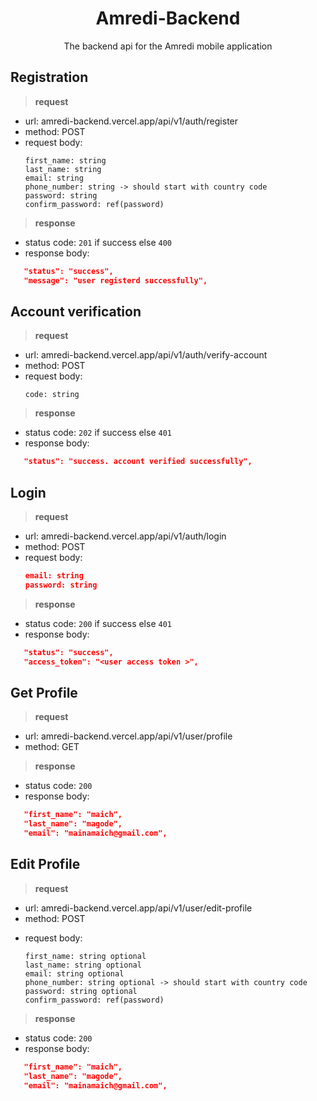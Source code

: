<div align="center">

# Amredi-Backend
<p> The backend api for the Amredi mobile application </p>
</div>

## Registration
>**request**
* url: amredi-backend.vercel.app/api/v1/auth/register
* method: POST
* request body:
   ```
   first_name: string
   last_name: string
   email: string
   phone_number: string -> should start with country code 
   password: string
   confirm_password: ref(password)
   ```
>**response**
- status code: `201` if success else `400`
- response body: 
```json
   "status": "success",
   "message": "user registerd successfully",
```
## Account verification
>**request**
* url:   amredi-backend.vercel.app/api/v1/auth/verify-account
* method: POST
* request body:
   ```
   code: string
   ```
>**response**
- status code: `202` if success else `401`
- response body: 
```json
   "status": "success. account verified successfully",
```
##  Login
> **request**
- url: amredi-backend.vercel.app/api/v1/auth/login
- method: POST
- request body:
   ```json
   email: string
   password: string
   ```
> **response**
- status code: `200` if success else `401`
- response body: 
```json
   "status": "success",
   "access_token": "<user access token >",
```

## Get Profile
> **request**
- url: amredi-backend.vercel.app/api/v1/user/profile
- method: GET

> **response**
- status code: `200`
- response body: 
```json
   "first_name": "maich",
   "last_name": "magode",
   "email": "mainamaich@gmail.com",
```


## Edit Profile
> **request**
- url: amredi-backend.vercel.app/api/v1/user/edit-profile
- method: POST
* request body:
   ```
   first_name: string optional 
   last_name: string optional
   email: string optional
   phone_number: string optional -> should start with country code 
   password: string optional
   confirm_password: ref(password)
   ```

> **response**
- status code: `200`
- response body: 
```json
   "first_name": "maich",
   "last_name": "magode",
   "email": "mainamaich@gmail.com",
```